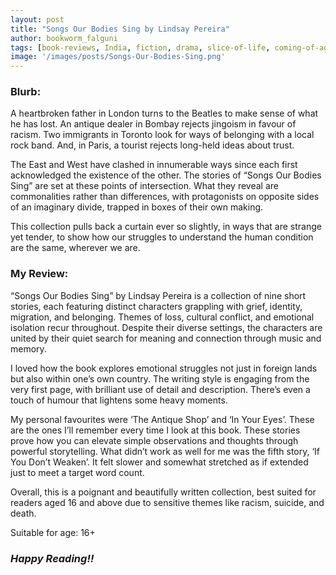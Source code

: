 ```yaml
---
layout: post
title: "Songs Our Bodies Sing by Lindsay Pereira"
author: bookworm_falguni
tags: [book-reviews, India, fiction, drama, slice-of-life, coming-of-age, discrimination, short-story, life, death, education, USA, music]
image: '/images/posts/Songs-Our-Bodies-Sing.png'
---
```

### **Blurb:**
A heartbroken father in London turns to the Beatles to make sense of what he has lost. An antique dealer in Bombay rejects jingoism in favour of racism. Two immigrants in Toronto look for ways of belonging with a local rock band. And, in Paris, a tourist rejects long-held ideas about trust.

The East and West have clashed in innumerable ways since each first acknowledged the existence of the other. The stories of “Songs Our Bodies Sing” are set at these points of intersection. What they reveal are commonalities rather than differences, with protagonists on opposite sides of an imaginary divide, trapped in boxes of their own making.

This collection pulls back a curtain ever so slightly, in ways that are strange yet tender, to show how our struggles to understand the human condition are the same, wherever we are.

### **My Review:**
“Songs Our Bodies Sing” by Lindsay Pereira is a collection of nine short stories, each featuring distinct characters grappling with grief, identity, migration, and belonging. Themes of loss, cultural conflict, and emotional isolation recur throughout. Despite their diverse settings, the characters are united by their quiet search for meaning and connection through music and memory.

I loved how the book explores emotional struggles not just in foreign lands but also within one’s own country. The writing style is engaging from the very first page, with brilliant use of detail and description. There’s even a touch of humour that lightens some heavy moments. 

My personal favourites were ‘The Antique Shop’ and ‘In Your Eyes’. These are the ones I’ll remember every time I look at this book. These stories prove how you can elevate simple observations and thoughts through powerful storytelling.
What didn’t work as well for me was the fifth story, ‘If You Don’t Weaken’. It felt slower and somewhat stretched as if extended just to meet a target word count.

Overall, this is a poignant and beautifully written collection, best suited for readers aged 16 and above due to sensitive themes like racism, suicide, and death.

Suitable for age: 16+

### ***Happy Reading!!***

